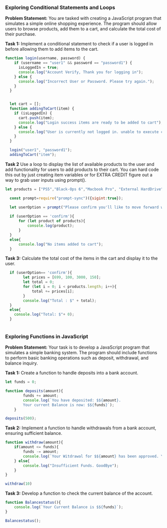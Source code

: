 ### Exploring Conditional Statements and Loops

**Problem Statement:** You are tasked with creating a JavaScript program that simulates a simple online shopping experience. The program should allow users to browse products, add them to a cart, and calculate the total cost of their purchase.

**Task 1:** Implement a conditional statement to check if a user is logged in before allowing them to add items to the cart.

```js
function login(username, password) {
    if (username == "user1" && password == "password1") {
      isLoggedIn = true;
      console.log("Account Verify, Thank you for logging in");
    } else {
      console.log("Incorrect User or Password. Please try again.");
    }
  }


  let cart = [];
  function addingToCart(item) {    
    if (isLoggedIn) {
      cart.push(item);
      console.log("Login success items are ready to be added to cart");
    } else {
      console.log("User is currently not logged in. unable to execute command.");
    }
  }

  login("user1", "password1");
  addingToCart("item");
```

**Task 2**  Use a loop to display the list of available products to the user and add functionality for users to add products to their cart. You can hard code this out by just creating item variables or for EXTRA CREDIT figure out a way to grab user inputs using prompt(). 

```js
let products = ["PS5","Black-Ops 6","Macbook Pro", "External HardDrive" ]; 

  const prompt=require("prompt-sync")({sigint:true});

  let userOption = prompt("Please confirm you'll like to move forward with adding items to cart.(confirm or deny)  "); 
  
  if (userOption == 'confirm'){
      for (let product of products){
          console.log(product);
      }
  }
  else{
      console.log("No items added to cart");
  }
```

**Task 3:** Calculate the total cost of the items in the cart and display it to the user.


```js
  if (userOption== 'confirm'){
        let prices = [699, 100, 3000, 150];
        let total = 0;
        for (let i = 0; i < products.length; i++){
            total += prices[i];
        }
        console.log("Total : $" + total);
  }
  else{
    console.log("Total: $"+ 0);
  }
 
```



### Exploring Functions in JavaScript

**Problem Statement:** Your task is to develop a JavaScript program that simulates a simple banking system. The program should include functions to perform basic banking operations such as deposit, withdrawal, and balance inquiry.

**Task 1:** Create a function to handle deposits into a bank account.

```js
let funds = 0;

function deposits(amount){
        funds += amount;
        console.log(`You have deposited: $${amount}. 
        Your current Balance is now: $${funds}`);
    }

deposits(500);
```

**Task 2:** Implement a function to handle withdrawals from a bank account, ensuring sufficient balance.

```js
function withdraw(amount){
    if(amount <= funds){
        funds -= amount;
        console.log(`Your Witdrawal for $${amount} has been approved. Your current Balance is now: $${funds}. Please take you cash.`)
    } else{
        console.log("Insufficient Funds. GoodBye");
    }
}

withdraw(10)
```

**Task 3:** Develop a function to check the current balance of the account.

```js
function Balancestatus(){
    console.log(`Your Current Balance is $${funds}`);
}

Balancestatus();
```

